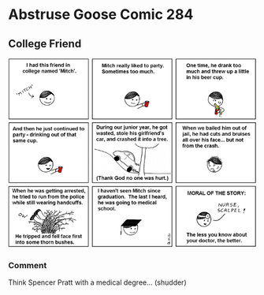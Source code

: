 # Abstruse Goose Comic 284
## College Friend

![image](do_NOT_get_sick_in_Arizona.png)
### Comment
Think Spencer Pratt with a medical degree... (shudder)
